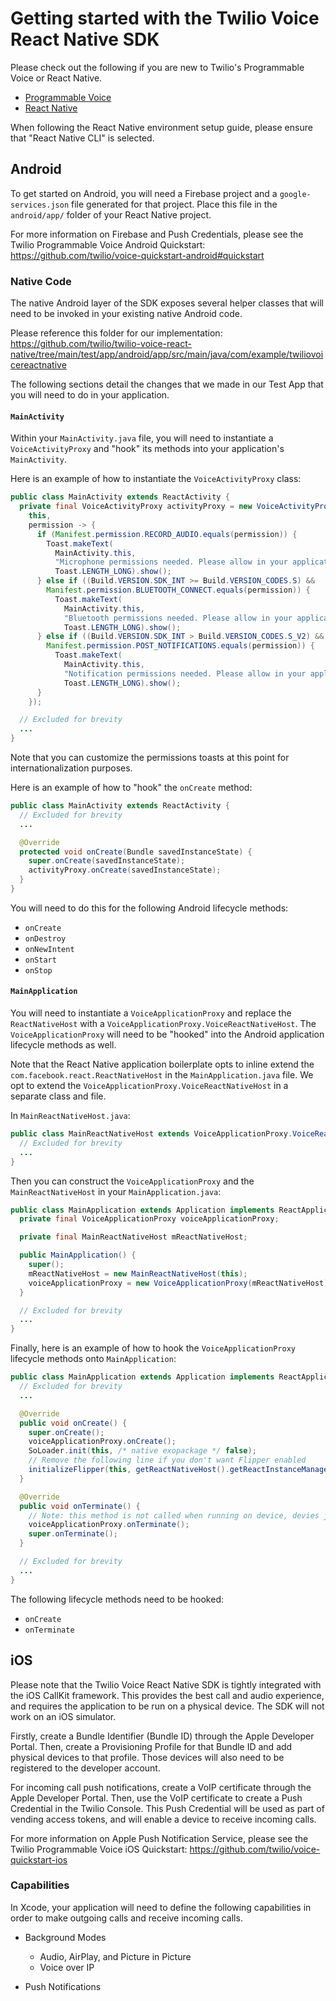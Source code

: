 # Getting started with the Twilio Voice React Native SDK

Please check out the following if you are new to Twilio's Programmable Voice or React Native.

- [Programmable Voice](https://www.twilio.com/docs/voice/sdks)
- [React Native](https://reactnative.dev/docs/getting-started)

When following the React Native environment setup guide, please ensure that "React Native CLI" is selected.

## Android
To get started on Android, you will need a Firebase project and a `google-services.json` file generated for that project. Place this file in the `android/app/` folder of your React Native project.

For more information on Firebase and Push Credentials, please see the Twilio Programmable Voice Android Quickstart:
https://github.com/twilio/voice-quickstart-android#quickstart

### Native Code
The native Android layer of the SDK exposes several helper classes that will need to be invoked in your existing native Android code.

Please reference this folder for our implementation:
https://github.com/twilio/twilio-voice-react-native/tree/main/test/app/android/app/src/main/java/com/example/twiliovoicereactnative

The following sections detail the changes that we made in our Test App that you will need to do in your application.

#### `MainActivity`
Within your `MainActivity.java` file, you will need to instantiate a `VoiceActivityProxy` and "hook" its methods into your application's `MainActivity`.

Here is an example of how to instantiate the `VoiceActivityProxy` class:
```java
public class MainActivity extends ReactActivity {
  private final VoiceActivityProxy activityProxy = new VoiceActivityProxy(
    this,
    permission -> {
      if (Manifest.permission.RECORD_AUDIO.equals(permission)) {
        Toast.makeText(
          MainActivity.this,
          "Microphone permissions needed. Please allow in your application settings.",
          Toast.LENGTH_LONG).show();
      } else if ((Build.VERSION.SDK_INT >= Build.VERSION_CODES.S) &&
        Manifest.permission.BLUETOOTH_CONNECT.equals(permission)) {
          Toast.makeText(
            MainActivity.this,
            "Bluetooth permissions needed. Please allow in your application settings.",
            Toast.LENGTH_LONG).show();
      } else if ((Build.VERSION.SDK_INT > Build.VERSION_CODES.S_V2) &&
        Manifest.permission.POST_NOTIFICATIONS.equals(permission)) {
          Toast.makeText(
            MainActivity.this,
            "Notification permissions needed. Please allow in your application settings.",
            Toast.LENGTH_LONG).show();
      }
    });

  // Excluded for brevity
  ...
}
```

Note that you can customize the permissions toasts at this point for internationalization purposes.

Here is an example of how to "hook" the `onCreate` method:
```java
public class MainActivity extends ReactActivity {
  // Excluded for brevity
  ...

  @Override
  protected void onCreate(Bundle savedInstanceState) {
    super.onCreate(savedInstanceState);
    activityProxy.onCreate(savedInstanceState);
  }
}
```

You will need to do this for the following Android lifecycle methods:
  - `onCreate`
  - `onDestroy`
  - `onNewIntent`
  - `onStart`
  - `onStop`

#### `MainApplication`
You will need to instantiate a `VoiceApplicationProxy` and replace the `ReactNativeHost` with a `VoiceApplicationProxy.VoiceReactNativeHost`. The `VoiceApplicationProxy` will need to be "hooked" into the Android application lifecycle methods as well.

Note that the React Native application boilerplate opts to inline extend the `com.facebook.react.ReactNativeHost` in the `MainApplication.java` file. We opt to extend the `VoiceApplicationProxy.VoiceReactNativeHost` in a separate class and file.

In `MainReactNativeHost.java`:

```java
public class MainReactNativeHost extends VoiceApplicationProxy.VoiceReactNativeHost {
  // Excluded for brevity
  ...
}
```

Then you can construct the `VoiceApplicationProxy` and the `MainReactNativeHost` in your `MainApplication.java`:

```java
public class MainApplication extends Application implements ReactApplication {
  private final VoiceApplicationProxy voiceApplicationProxy;

  private final MainReactNativeHost mReactNativeHost;

  public MainApplication() {
    super();
    mReactNativeHost = new MainReactNativeHost(this);
    voiceApplicationProxy = new VoiceApplicationProxy(mReactNativeHost);
  }

  // Excluded for brevity
  ...
}
```

Finally, here is an example of how to hook the `VoiceApplicationProxy` lifecycle methods onto `MainApplication`:

```java
public class MainApplication extends Application implements ReactApplication {
  // Excluded for brevity
  ...

  @Override
  public void onCreate() {
    super.onCreate();
    voiceApplicationProxy.onCreate();
    SoLoader.init(this, /* native exopackage */ false);
    // Remove the following line if you don't want Flipper enabled
    initializeFlipper(this, getReactNativeHost().getReactInstanceManager());
  }

  @Override
  public void onTerminate() {
    // Note: this method is not called when running on device, devies just kill the process.
    voiceApplicationProxy.onTerminate();
    super.onTerminate();
  }

  // Excluded for brevity
  ...
}
```

The following lifecycle methods need to be hooked:
  - `onCreate`
  - `onTerminate`

## iOS
Please note that the Twilio Voice React Native SDK is tightly integrated with the iOS CallKit framework. This provides the best call and audio experience, and requires the application to be run on a physical device. The SDK will not work on an iOS simulator.

Firstly, create a Bundle Identifier (Bundle ID) through the Apple Developer Portal. Then, create a Provisioning Profile for that Bundle ID and add physical devices to that profile. Those devices will also need to be registered to the developer account.

For incoming call push notifications, create a VoIP certificate through the Apple Developer Portal. Then, use the VoIP certificate to create a Push Credential in the Twilio Console. This Push Credential will be used as part of vending access tokens, and will enable a device to receive incoming calls.

For more information on Apple Push Notification Service, please see the Twilio Programmable Voice iOS Quickstart:
https://github.com/twilio/voice-quickstart-ios

### Capabilities
In Xcode, your application will need to define the following capabilities in order to make outgoing calls and receive incoming calls.

- Background Modes
  - Audio, AirPlay, and Picture in Picture
  - Voice over IP

- Push Notifications
